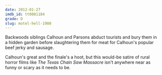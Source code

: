 ```yaml
---
date: 2012-01-27
imdb_id: tt0081184
grade: D
slug: motel-hell-1980
---
```


Backwoods siblings Calhoun and Parsons abduct tourists and bury them in a hidden garden before slaughtering them for meat for Calhoun's popular beef jerky and sausage.

Calhoun's great and the finale's a hoot, but this would-be satire of rural horror films like <span data-imdb-id="tt0072271">_The Texas Chain Saw Massacre_</span> isn't anywhere near as funny or scary as it needs to be.

